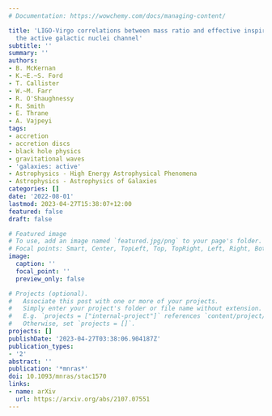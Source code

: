 ```yaml
---
# Documentation: https://wowchemy.com/docs/managing-content/

title: 'LIGO-Virgo correlations between mass ratio and effective inspiral spin: testing
  the active galactic nuclei channel'
subtitle: ''
summary: ''
authors:
- B. McKernan
- K.~E.~S. Ford
- T. Callister
- W.~M. Farr
- R. O'Shaughnessy
- R. Smith
- E. Thrane
- A. Vajpeyi
tags:
- accretion
- accretion discs
- black hole physics
- gravitational waves
- 'galaxies: active'
- Astrophysics - High Energy Astrophysical Phenomena
- Astrophysics - Astrophysics of Galaxies
categories: []
date: '2022-08-01'
lastmod: 2023-04-27T15:38:07+12:00
featured: false
draft: false

# Featured image
# To use, add an image named `featured.jpg/png` to your page's folder.
# Focal points: Smart, Center, TopLeft, Top, TopRight, Left, Right, BottomLeft, Bottom, BottomRight.
image:
  caption: ''
  focal_point: ''
  preview_only: false

# Projects (optional).
#   Associate this post with one or more of your projects.
#   Simply enter your project's folder or file name without extension.
#   E.g. `projects = ["internal-project"]` references `content/project/deep-learning/index.md`.
#   Otherwise, set `projects = []`.
projects: []
publishDate: '2023-04-27T03:38:06.904187Z'
publication_types:
- '2'
abstract: ''
publication: '*mnras*'
doi: 10.1093/mnras/stac1570
links:
- name: arXiv
  url: https://arxiv.org/abs/2107.07551
---
```

